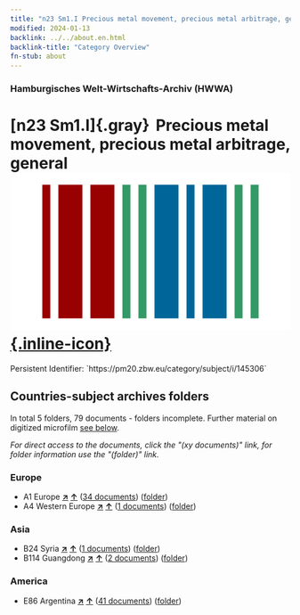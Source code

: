 ```yaml
---
title: "n23 Sm1.I Precious metal movement, precious metal arbitrage, general"
modified: 2024-01-13
backlink: ../../about.en.html
backlink-title: "Category Overview"
fn-stub: about
---
```


### Hamburgisches Welt-Wirtschafts-Archiv (HWWA)

# [n23 Sm1.I]{.gray}&#8201; Precious metal movement, precious metal arbitrage, general &#160; [![Wikidata](/images/Wikidata-logo.svg "Wikidata"){.inline-icon}](http://www.wikidata.org/entity/Q104710973)

<div class="hint">Persistent Identifier: `https://pm20.zbw.eu/category/subject/i/145306`</div>







## Countries-subject archives folders







In total 5 folders, 79 documents - folders incomplete. Further material on digitized microfilm [see below](#filmsections).

_For direct access to the documents, click the "(xy documents)" link, for folder information use the "(folder)" link._



### Europe

- A1 Europe [**&nearr;**](../../../geo/i/140892/about.en.html "Europe (all folders)") [**&uarr;**](../../../geo/about.en.html#A1 "Country category system") (<a href="https://pm20.zbw.eu/iiifview/folder/sh/140892,145306" title="about: Europe : Precious metal movement, precious metal arbitrage, general" target="_blank">34 documents</a>) ([folder](../../../../folder/sh/1408xx/140892/1453xx/145306/about.en.html))
- A4 Western Europe [**&nearr;**](../../../geo/i/140897/about.en.html "Western Europe (all folders)") [**&uarr;**](../../../geo/about.en.html#A4 "Country category system") (<a href="https://pm20.zbw.eu/iiifview/folder/sh/140897,145306" title="about: Western Europe : Precious metal movement, precious metal arbitrage, general" target="_blank">1 documents</a>) ([folder](../../../../folder/sh/1408xx/140897/1453xx/145306/about.en.html))

### Asia

- B24 Syria [**&nearr;**](../../../geo/i/141114/about.en.html "Syria (all folders)") [**&uarr;**](../../../geo/about.en.html#B24 "Country category system") (<a href="https://pm20.zbw.eu/iiifview/folder/sh/141114,145306" title="about: Syria : Precious metal movement, precious metal arbitrage, general" target="_blank">1 documents</a>) ([folder](../../../../folder/sh/1411xx/141114/1453xx/145306/about.en.html))
- B114 Guangdong [**&nearr;**](../../../geo/i/141275/about.en.html "Guangdong (all folders)") [**&uarr;**](../../../geo/about.en.html#B114 "Country category system") (<a href="https://pm20.zbw.eu/iiifview/folder/sh/141275,145306" title="about: Guangdong : Precious metal movement, precious metal arbitrage, general" target="_blank">2 documents</a>) ([folder](../../../../folder/sh/1412xx/141275/1453xx/145306/about.en.html))

### America

- E86 Argentina [**&nearr;**](../../../geo/i/141692/about.en.html "Argentina (all folders)") [**&uarr;**](../../../geo/about.en.html#E86 "Country category system") (<a href="https://pm20.zbw.eu/iiifview/folder/sh/141692,145306" title="about: Argentina : Precious metal movement, precious metal arbitrage, general" target="_blank">41 documents</a>) ([folder](../../../../folder/sh/1416xx/141692/1453xx/145306/about.en.html))



<a id="filmsections" />













